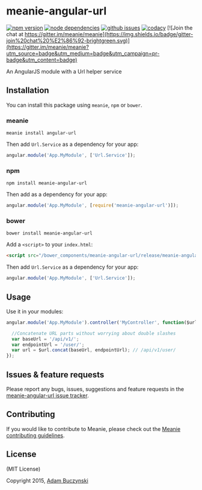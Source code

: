 # meanie-angular-url

[![npm version](https://img.shields.io/npm/v/meanie-angular-url.svg)](https://www.npmjs.com/package/meanie-angular-url)
[![node dependencies](https://david-dm.org/meanie/angular-url.svg)](https://david-dm.org/meanie/angular-url)
[![github issues](https://img.shields.io/github/issues/meanie/angular-url.svg)](https://github.com/meanie/angular-url/issues)
[![codacy](https://img.shields.io/codacy/ec65c86183234042b3525691b8ac8a62.svg)](https://www.codacy.com/app/meanie/angular-url)
[![Join the chat at https://gitter.im/meanie/meanie](https://img.shields.io/badge/gitter-join%20chat%20%E2%86%92-brightgreen.svg)](https://gitter.im/meanie/meanie?utm_source=badge&utm_medium=badge&utm_campaign=pr-badge&utm_content=badge)

An AngularJS module with a Url helper service

## Installation

You can install this package using `meanie`, `npm` or `bower`.

### meanie

```shell
meanie install angular-url
```

Then add `Url.Service` as a dependency for your app:

```js
angular.module('App.MyModule', ['Url.Service']);
```

### npm

```shell
npm install meanie-angular-url
```

Then add as a dependency for your app:

```js
angular.module('App.MyModule', [require('meanie-angular-url')]);
```

### bower

```shell
bower install meanie-angular-url
```

Add a `<script>` to your `index.html`:

```html
<script src="/bower_components/meanie-angular-url/release/meanie-angular-url.js"></script>
```

Then add `Url.Service` as a dependency for your app:

```js
angular.module('App.MyModule', ['Url.Service']);
```

## Usage

Use it in your modules:
```js
angular.module('App.MyModule').controller('MyController', function($url) {

  //Concatenate URL parts without worrying about double slashes
  var baseUrl = '/api/v1/';
  var endpointUrl = '/user/';
  var url = $url.concat(baseUrl, endpointUrl); // /api/v1/user/
});
```

## Issues & feature requests

Please report any bugs, issues, suggestions and feature requests in the [meanie-angular-url issue tracker](https://github.com/meanie/angular-url/issues).

## Contributing

If you would like to contribute to Meanie, please check out the [Meanie contributing guidelines](https://github.com/meanie/meanie/blob/master/CONTRIBUTING.md).

## License

(MIT License)

Copyright 2015, [Adam Buczynski](http://adambuczynski.com)
